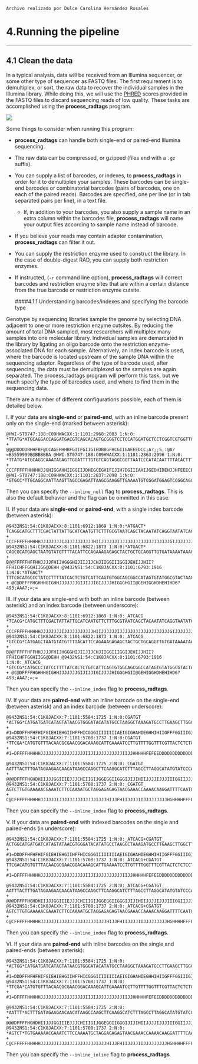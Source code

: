 `Archivo realizado por Dulce Carolina Hernández Rosales`

4.Running the pipeline
======
___

4.1 Clean the data
------

In a typical analysis, data will be received from an Illumina sequencer, or some other type of sequencer as FASTQ files. The first requirement is to demultiplex, or sort, the raw data to recover the individual samples in the Illumina library. While doing this, we will use the [PHRED](https://en.wikipedia.org/wiki/Phred_quality_score) scores provided in the FASTQ files to discard sequencing reads of low quality. These tasks are accomplished using the __process_radtags__ program. 

![](http://catchenlab.life.illinois.edu/stacks/manual/process_radtags.png)

Some things to consider when running this program:

* __process_radtags__ can handle both single-end or paired-end Illumina sequencing.
* The raw data can be compressed, or gzipped (files end with a `.gz` suffix). 
* You can supply a list of barcodes, or indexes, to __process_radtags__ in order for it to demultiplex your samples. These barcodes can be single-end barcodes or combinatorial barcodes (pairs of barcodes, one on each of the paired reads). Barcodes are specified, one per line (or in tab separated pairs per line), in a text file.
   *	If, in addition to your barcodes, you also supply a sample name in an extra column within the barcodes file, __process_radtags__ will name your output files according to sample name instead of barcode.
* If you believe your reads may contain adapter contamination, __process_radtags__ can filter it out.
* You can supply the restriction enzyme used to construct the library. In the case of double-digest RAD, you can supply both restriction enzymes.
* If instructed, (`-r` command line option), __process_radtags__ will correct barcodes and restriction enzyme sites that are within a certain distance from the true barcode or restriction enzyme cutsite.

	####4.1.1 Understanding barcodes/indexes and specifying the barcode type

Genotype by sequencing libraries sample the genome by selecting DNA adjacent to one or more restriction enzyme cutsites. By reducing the amount of total DNA sampled, most researchers will multiplex many samples into one molecular library. Individual samples are demarcated in the library by ligating an oligo barcode onto the restriction enzyme-associated DNA for each sample. Alternatively, an index barcode is used, where the barcode is located upstream of the sample DNA within the sequencing adaptor. Regardless of the type of barcode used, after sequencing, the data must be demultiplexed so the samples are again separated. The process_radtags program will perform this task, but we much specify the type of barcodes used, and where to find them in the sequencing data.

There are a number of different configurations possible, each of them is detailed below. 

I. If your data are __single-end__ or __paired-end__, with an inline barcode present only on the single-end (marked between asterisk):

```
@HWI-ST0747:188:C09HWACXX:1:1101:2968:2083 1:N:0: *TTATG*ATGCAGGACCAGGATGACGTCAGCACAGTGCGGGTCCTCCATGGATGCTCCTCGGTCGTGGTTGGGGGAGGAGGCA 
+ 
@@@DDDDDBHHFBF@CCAGEHHHBFGIIFGIIGIEDBBGFHCGIIGAEEEDCC;A?;;5,:@A?=B5559999B@BBBBBA @HWI-ST0747:188:C09HWACXX:1:1101:2863:2096 1:N:0: *TTATG*ATGCAGGCAAATAGAGTTGGATTTTGTGTCAGTAGGCGGTTAATCCCATACAATTTTACACTTTATTCAAGGTGGA 
+ CCCFFFFFHHHHHJJGHIGGAHHIIGGIIJDHIGCEGHIFIJIH7DGIIIAHIJGEDHIDEHJJHFEEECEFEFFDECDDD @HWI-ST0747:188:C09HWACXX:1:1101:2837:2098 1:N:0: *GTGCC*TTGCAGGCAATTAAGTTAGCCGAGATTAAGCGAAGGTTGAAAATGTCGGATGGAGTCCGGCAGCAGCGAATGTAAA
``` 


Then you can specify the `--inline_null`   flag to __process_radtags__. This is also the default behavior and the flag can be ommitted in this case. 

II. If your data are __single-end__ or __paired-end__, with a single index barcode (between asterisk):

```
@9432NS1:54:C1K8JACXX:8:1101:6912:1869 1:N:0:*ATGACT* TCAGGCATGCTTTCGACTATTATTGCATCAATGTTCTTTGCGTAATCAGCTACAATATCAGGTAATATCAGGCGCA 
+ CCCFFFFFHHHHHJJJJJJJJIJJJJJJJJJJJHIIJJJJJJIJJJJJJJJJJJJJJJJJJJGIJJJJJJJHHHFF @9432NS1:54:C1K8JACXX:8:1101:6822:1873 1:N:0:*ATGACT* CAGCGCATGAGCTAATGTATGTTTTACATTCCAGAAAGAGAGCTACTGCTGCAGGTTGTGATAAAATAAAGTAAGA 
+
B@@FFFFFHFFHHJJJJFHIJHGGGHIJIIJIJCHJIIGGIIIGGIJEHIJJHII?FFHICHFFGGHIIGG@DEHH @9432NS1:54:C1K8JACXX:8:1101:6793:1916 1:N:0:*ATGACT* TTTCGCATGCCCTATCCTTTTATCACTCTGTCATTCAGTGTGGCAGCGGCCATAGTGTATGGCGTACTAAGCGAAA 
+ @C@DFFFFHGHHHGIGHHJJJJJJJGIJIJJIGIJJJJHIGGGHGII@GEHIGGHDHEHIHD6?493;AAA?;=;=
``` 

III. If your data are single-end with both an inline barcode (between asterisk) and an index barcode (between underscore):

```
@9432NS1:54:C1K8JACXX:8:1101:6912:1869 1:N:0:_ATCACG_ *TCACG*CATGCTTTCGACTATTATTGCATCAATGTTCTTTGCGTAATCAGCTACAATATCAGGTAATATCAGGCGCA 
+ CCCFFFFFHHHHHJJJJJJJJIJJJJJJJJJJJHIIJJJJJJIJJJJJJJJJJJJJJJJJJJGIJJJJJJJHHHFF @9432NS1:54:C1K8JACXX:8:1101:6822:1873 1:N:0:_ATCACG_ *GTCCG*CATGAGCTAATGTATGTTTTACATTCCAGAAAGAGAGCTACTGCTGCAGGTTGTGATAAAATAAAGTAAGA 
+ 
B@@FFFFFHFFHHJJJJFHIJHGGGHIJIIJIJCHJIIGGIIIGGIJEHIJJHII?FFHICHFFGGHIIGG@DEHH @9432NS1:54:C1K8JACXX:8:1101:6793:1916 1:N:0:_ATCACG_ *GTCCG*CATGCCCTATCCTTTTATCACTCTGTCATTCAGTGTGGCAGCGGCCATAGTGTATGGCGTACTAAGCGAAA 
+ @C@DFFFFHGHHHGIGHHJJJJJJJGIJIJJIGIJJJJHIGGGHGII@GEHIGGHDHEHIHD6?493;AAA?;=;=
``` 

Then you can specify the `--inline_index` flag to __process_radtags__. 

IV. If your data are __paired-end__ with an inline barcode on the single-end (between asterisk) and an index barcode (between underscore):

```
@9432NS1:54:C1K8JACXX:7:1101:5584:1725 1:N:0:CGATGT *ACTGG*CATGATGATCATAGTATAACGTGGGATACATATGCCTAAGGCTAAAGATGCCTTGAAGCTTGGCTTATGTT 
+ #1=DDDFFHFHFHIFGIEHIEHGIIHFFHICGGGIIIIIIIIAEIGIGHAHIEGHHIHIIGFFFGGIIIGIIIEE7 @9432NS1:54:C1K8JACXX:7:1101:5708:1737 1:N:0:CGATGT *TTCGA*CATGTGTTTACAACGCGAACGGACAAAGCATTGAAAATCCTTGTTTTGGTTTCGTTACTCTCTCCTAGCAT 
+ #1=DFFFFHHHHHJJJJJJJJJJJJJJJJJIIJIJJJJJJJJJJIIJJHHHHHFEFEEDDDDDDDDDDDDDDDDD@
``` 


```
@9432NS1:54:C1K8JACXX:7:1101:5584:1725 2:N:0:_CGATGT_ AATTTACTTTGATAGAAGAACAACATAAGCCAAGCTTCAAGGCATCTTTAGCCTTAGGCATATGTATCCCACGTTA 
+ @@@DFFFFHGHDHIIJJJGGIIIEJJJCHIIIGIJGGEGGIIGGGIJIJIHIIJJJJIJJJIIIGGIIJJJIICEH @9432NS1:54:C1K8JACXX:7:1101:5708:1737 2:N:0:_CGATGT_ AGTCTTGTGAAAAACGAAATCTTCCAAAATGCTAGGAGAGAGTAACGAAACCAAAACAAGGATTTTCAATGCTTTG 
+ C@CFFFFFHHHHHJJJJJJIJJJJJJJJJJJJJJIJJJHIJJFHIIJJJJIIJJJJJJJJJHGHHHHFFFFFFFED
``` 
Then you can specify the `--inline_index` flag to __process_radtags__.

V. If your data are __paired-end__ with indexed barcodes on the single and paired-ends (in underscore):

```
@9432NS1:54:C1K8JACXX:7:1101:5584:1725 1:N:0:_ATCACG+CGATGT_ ACTGGCATGATGATCATAGTATAACGTGGGATACATATGCCTAAGGCTAAAGATGCCTTGAAGCTTGGCTTATGTT 
+ #1=DDDFFHFHFHIFGIEHIEHGIIHFFHICGGGIIIIIIIIAEIGIGHAHIEGHHIHIIGFFFGGIIIGIIIEE7 @9432NS1:54:C1K8JACXX:7:1101:5708:1737 1:N:0:_ATCACG+CGATGT_ TTCGACATGTGTTTACAACGCGAACGGACAAAGCATTGAAAATCCTTGTTTTGGTTTCGTTACTCTCTCCTAGCAT 
+ #1=DFFFFHHHHHJJJJJJJJJJJJJJJJJIIJIJJJJJJJJJJIIJJHHHHHFEFEEDDDDDDDDDDDDDDDDD@
``` 

```
@9432NS1:54:C1K8JACXX:7:1101:5584:1725 2:N:0:_ATCACG+CGATGT_ AATTTACTTTGATAGAAGAACAACATAAGCCAAGCTTCAAGGCATCTTTAGCCTTAGGCATATGTATCCCACGTTA 
+ @@@DFFFFHGHDHIIJJJGGIIIEJJJCHIIIGIJGGEGGIIGGGIJIJIHIIJJJJIJJJIIIGGIIJJJIICEH @9432NS1:54:C1K8JACXX:7:1101:5708:1737 2:N:0:_ATCACG+CGATGT_ AGTCTTGTGAAAAACGAAATCTTCCAAAATGCTAGGAGAGAGTAACGAAACCAAAACAAGGATTTTCAATGCTTTG 
+ C@CFFFFFHHHHHJJJJJJIJJJJJJJJJJJJJJIJJJHIJJFHIIJJJJIIJJJJJJJJJHGHHHHFFFFFFFED
``` 
Then you can specify the `--inline_index` flag to __process_radtags__.

VI. If your data are __paired-end__ with inline barcodes on the single and paired-ends (between asterisk):

```
@9432NS1:54:C1K8JACXX:7:1101:5584:1725 1:N:0: *ACTGG*CATGATGATCATAGTATAACGTGGGATACATATGCCTAAGGCTAAAGATGCCTTGAAGCTTGGCTTATGTT 
+ #1=DDDFFHFHFHIFGIEHIEHGIIHFFHICGGGIIIIIIIIAEIGIGHAHIEGHHIHIIGFFFGGIIIGIIIEE7 @9432NS1:54:C1K8JACXX:7:1101:5708:1737 1:N:0: *TTCGA*CATGTGTTTACAACGCGAACGGACAAAGCATTGAAAATCCTTGTTTTGGTTTCGTTACTCTCTCCTAGCAT 
+ #1=DFFFFHHHHHJJJJJJJJJJJJJJJJJIIJIJJJJJJJJJJIIJJHHHHHFEFEEDDDDDDDDDDDDDDDDD@
``` 

```
@9432NS1:54:C1K8JACXX:7:1101:5584:1725 2:N:0: *AATTT*ACTTTGATAGAAGAACAACATAAGCCAAGCTTCAAGGCATCTTTAGCCTTAGGCATATGTATCCCACGTTA 
+ @@@DFFFFHGHDHIIJJJGGIIIEJJJCHIIIGIJGGEGGIIGGGIJIJIHIIJJJJIJJJIIIGGIIJJJIICEH @9432NS1:54:C1K8JACXX:7:1101:5708:1737 2:N:0: *AGTCT*TGTGAAAAACGAAATCTTCCAAAATGCTAGGAGAGAGTAACGAAACCAAAACAAGGATTTTCAATGCTTTG 
+ C@CFFFFFHHHHHJJJJJJIJJJJJJJJJJJJJJIJJJHIJJFHIIJJJJIIJJJJJJJJJHGHHHHFFFFFFFED
``` 

Then you can specify the `--inline_inline` flag to __process_radtags__.

